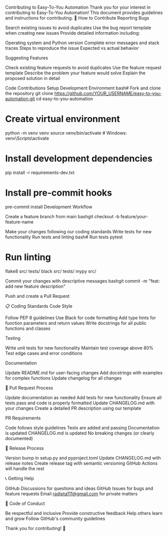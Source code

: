 Contributing to Easy-To-You Automation
Thank you for your interest in contributing to Easy-To-You Automation! This document provides guidelines and instructions for contributing.
🎯 How to Contribute
Reporting Bugs

Search existing issues to avoid duplicates
Use the bug report template when creating new issues
Provide detailed information including:

Operating system and Python version
Complete error messages and stack traces
Steps to reproduce the issue
Expected vs actual behavior

Suggesting Features

Check existing feature requests to avoid duplicates
Use the feature request template
Describe the problem your feature would solve
Explain the proposed solution in detail

Code Contributions
Setup Development Environment
bash# Fork and clone the repository
git clone https://github.com/YOUR_USERNAME/easy-to-you-automation.git
cd easy-to-you-automation

# Create virtual environment

python -m venv venv
source venv/bin/activate # Windows: venv\Scripts\activate

# Install development dependencies

pip install -r requirements-dev.txt

# Install pre-commit hooks

pre-commit install
Development Workflow

Create a feature branch from main
bashgit checkout -b feature/your-feature-name

Make your changes following our coding standards
Write tests for new functionality
Run tests and linting
bash# Run tests
pytest

# Run linting

flake8 src/ tests/
black src/ tests/
mypy src/

Commit your changes with descriptive messages
bashgit commit -m "feat: add new feature description"

Push and create a Pull Request

📋 Coding Standards
Code Style

Follow PEP 8 guidelines
Use Black for code formatting
Add type hints for function parameters and return values
Write docstrings for all public functions and classes

Testing

Write unit tests for new functionality
Maintain test coverage above 80%
Test edge cases and error conditions

Documentation

Update README.md for user-facing changes
Add docstrings with examples for complex functions
Update changelog for all changes

🔄 Pull Request Process

Update documentation as needed
Add tests for new functionality
Ensure all tests pass and code is properly formatted
Update CHANGELOG.md with your changes
Create a detailed PR description using our template

PR Requirements

Code follows style guidelines
Tests are added and passing
Documentation is updated
CHANGELOG.md is updated
No breaking changes (or clearly documented)

🚀 Release Process

Version bump in setup.py and pyproject.toml
Update CHANGELOG.md with release notes
Create release tag with semantic versioning
GitHub Actions will handle the rest

📞 Getting Help

GitHub Discussions for questions and ideas
GitHub Issues for bugs and feature requests
Email radipta111@gmail.com for private matters

📄 Code of Conduct

Be respectful and inclusive
Provide constructive feedback
Help others learn and grow
Follow GitHub's community guidelines

Thank you for contributing! 🎉
